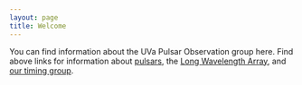 ```yaml
---
layout: page
title: Welcome
---
```


You can find information about the UVa Pulsar Observation group here. Find above links for information about [pulsars](http://stevenstetzler.com/psr-obs/pulsar), the [Long Wavelength Array](http://stevenstetzler.com/psr-obs/LWA), and [our timing group](http://stevenstetzler.com/psr-obs/timing.html).
